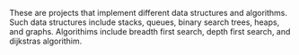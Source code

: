 These are projects that implement different data structures and algorithms.
Such data structures include stacks, queues, binary search trees, heaps, and graphs.
Algorithims include breadth first search, depth first search, and dijkstras algorithim.
